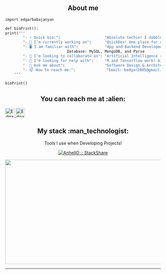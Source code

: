 <h2 align="center">About me</h2>

```python3.8
import edgarbabajanyan

def bioPrint():
print('''
		"- ⚡ Quick bio:":                    "Absolute techie! I dabble with Software just as much as Hardware!",
		"- 🔭 I’m currently working on":      "QuickDex! One place for everything! Docs, Sheets, Coding, Organization, and even gaming!",
		"- 🖥️ I am familiar with":            "App and Backend Development: Python, Java, C++, Javascript, NodeJS --> Front-end: ReactJS, Angular, Tkinter
							Database: MySQL, MongoDB, and Parse
		"- 👯 I’m looking to collaborate on": "Artificial Intelligence research and Drone Technologies",
		"- 🤔 I’m looking for help with":     "R and Tensorflow work! AI and Data Manipulation is my next venture!",
		"- 💬 Ask me about":                  "Software Design & Architecture, Web-Development, Front-end Design, Business Registration and Phases",
		"- 📫 How to reach me:":              "Email: bedgar2005@gmail.com, babajanyaned23@amityschools.org, 203-343-3094"
	'''

bioPrint()
```

<h2 align="center">You can reach me at :alien:</h2>

  <a href="https://www.linkedin.com/in/edgar-babajanyan-a28230217/">
    <img src="https://www.vectorlogo.zone/logos/linkedin/linkedin-icon.svg" alt="Edgar's LinkedIn Profile" height="30" width="30">
  </a>

  <a href="https://stackoverflow.com/users/2946413/angel-santiago-jaime-zavala?tab=profile">
    <img src="https://www.vectorlogo.zone/logos/stackoverflow/stackoverflow-icon.svg" alt="Edgar's Stack Overflow Profile" height="30" width="30">
  </a>
  <h2/>


</p>

<h2 align="center">My stack :man_technologist:</h2>

<p align="center">Tools I use when Developing Projects!</p>
<p align="center">
  <a href="https://stackshare.io/redgartech/my-personal-stack">
    <img src="http://img.shields.io/badge/tech-stack-0690fa.svg?style=flat" alt="AnhellO :: StackShare" />
  </a>
</p>




<p align="center"><img src="https://media.giphy.com/media/VIa2i3fwC0lPQf3iuQ/giphy.gif" width="600" height="338"></p>




---

